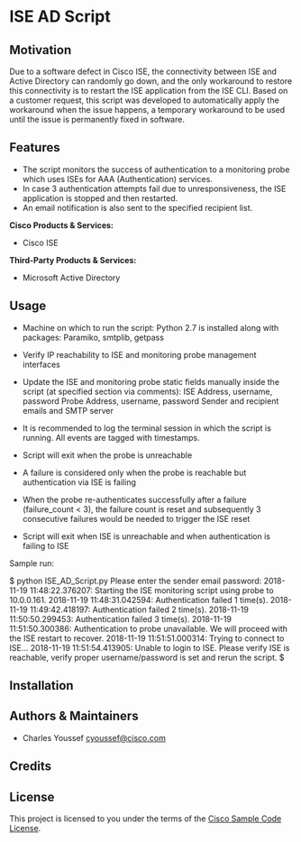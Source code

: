 # ISE AD Script

## Motivation

Due to a software defect in Cisco ISE, the connectivity between ISE and Active Directory can randomly go down, and the only workaround to restore this connectivity is to restart the ISE application from the ISE CLI. Based on a customer request, this script was developed to automatically apply the workaround when the issue happens, a temporary workaround to be used until the issue is permanently fixed in software.

## Features

- The script monitors the success of authentication to a monitoring probe which uses ISEs for AAA (Authentication) services.
- In case 3 authentication attempts fail due to unresponsiveness, the ISE application is stopped and then restarted. 
- An email notification is also sent to the specified recipient list.


**Cisco Products & Services:**

- Cisco ISE 

**Third-Party Products & Services:**

- Microsoft Active Directory


## Usage

- Machine on which to run the script:
Python 2.7 is installed along with packages:
Paramiko, smtplib, getpass

- Verify IP reachability to ISE and monitoring probe management interfaces

- Update the ISE and monitoring probe static fields manually inside the script (at specified section via comments):
ISE Address, username, password
Probe Address, username, password
Sender and recipient emails and SMTP server

- It is recommended to log the terminal session in which the script is running. All events are tagged with timestamps.

- Script will exit when the probe is unreachable
- A failure is considered only when the probe is reachable but authentication via ISE is failing
- When the probe re-authenticates successfully after a failure (failure_count < 3), the failure count is reset and subsequently 3 consecutive failures would be needed to trigger the ISE reset
- Script will exit when ISE is unreachable and when authentication is failing to ISE

Sample run:

$ python ISE_AD_Script.py
Please enter the sender email password:
2018-11-19 11:48:22.376207: Starting the ISE monitoring script using probe to 10.0.0.161.
2018-11-19 11:48:31.042594: Authentication failed 1 time(s).
2018-11-19 11:49:42.418197: Authentication failed 2 time(s).
2018-11-19 11:50:50.299453: Authentication failed 3 time(s).
2018-11-19 11:51:50.300386: Authentication to probe unavailable. We will proceed with the ISE restart to recover.
2018-11-19 11:51:51.000314: Trying to connect to ISE...
2018-11-19 11:51:54.413905: Unable to login to ISE. Please verify ISE is reachable, verify proper username/password is set and rerun the script.
$


## Installation


## Authors & Maintainers

- Charles Youssef <cyoussef@cisco.com>

## Credits

## License

This project is licensed to you under the terms of the [Cisco Sample Code License](./LICENSE).
